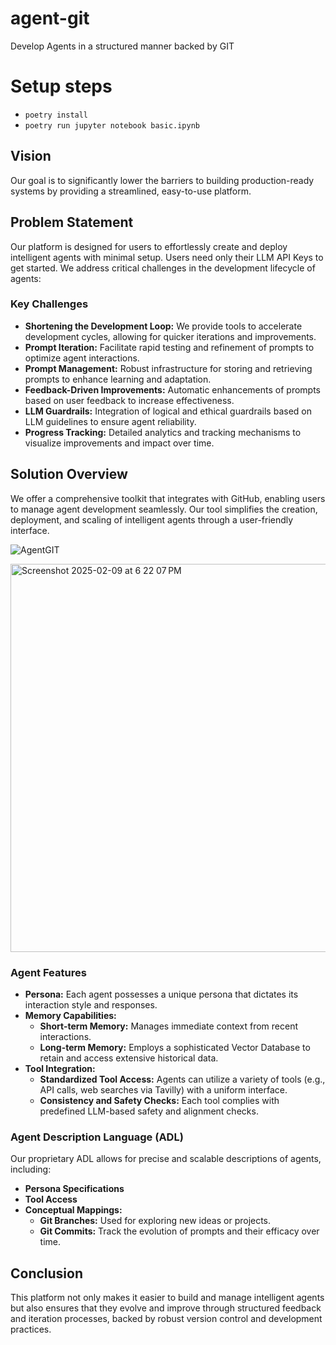 # agent-git
Develop Agents in a structured manner backed by GIT

# Setup steps
- `poetry install`
- `poetry run jupyter notebook basic.ipynb`


## Vision
Our goal is to significantly lower the barriers to building production-ready systems by providing a streamlined, easy-to-use platform.

## Problem Statement
Our platform is designed for users to effortlessly create and deploy intelligent agents with minimal setup. Users need only their LLM API Keys to get started. We address critical challenges in the development lifecycle of agents:

### Key Challenges
- **Shortening the Development Loop:** We provide tools to accelerate development cycles, allowing for quicker iterations and improvements.
- **Prompt Iteration:** Facilitate rapid testing and refinement of prompts to optimize agent interactions.
- **Prompt Management:** Robust infrastructure for storing and retrieving prompts to enhance learning and adaptation.
- **Feedback-Driven Improvements:** Automatic enhancements of prompts based on user feedback to increase effectiveness.
- **LLM Guardrails:** Integration of logical and ethical guardrails based on LLM guidelines to ensure agent reliability.
- **Progress Tracking:** Detailed analytics and tracking mechanisms to visualize improvements and impact over time.

## Solution Overview
We offer a comprehensive toolkit that integrates with GitHub, enabling users to manage agent development seamlessly. Our tool simplifies the creation, deployment, and scaling of intelligent agents through a user-friendly interface.

![AgentGIT](https://github.com/user-attachments/assets/e7630a08-3802-47b7-992b-dc98701f248b)


<img width="621" alt="Screenshot 2025-02-09 at 6 22 07 PM" src="https://github.com/user-attachments/assets/9dbf9540-f5a8-450d-b453-1d1b9a0fd1a6" />

### Agent Features
- **Persona:** Each agent possesses a unique persona that dictates its interaction style and responses.
- **Memory Capabilities:**
  - **Short-term Memory:** Manages immediate context from recent interactions.
  - **Long-term Memory:** Employs a sophisticated Vector Database to retain and access extensive historical data.
- **Tool Integration:**
  - **Standardized Tool Access:** Agents can utilize a variety of tools (e.g., API calls, web searches via Tavilly) with a uniform interface.
  - **Consistency and Safety Checks:** Each tool complies with predefined LLM-based safety and alignment checks.

### Agent Description Language (ADL)
Our proprietary ADL allows for precise and scalable descriptions of agents, including:
- **Persona Specifications**
- **Tool Access**
- **Conceptual Mappings:**
  - **Git Branches:** Used for exploring new ideas or projects.
  - **Git Commits:** Track the evolution of prompts and their efficacy over time.

## Conclusion
This platform not only makes it easier to build and manage intelligent agents but also ensures that they evolve and improve through structured feedback and iteration processes, backed by robust version control and development practices.

